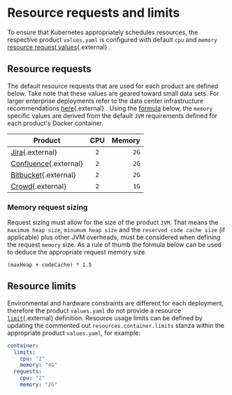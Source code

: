 # Resource requests and limits
To ensure that Kubernetes appropriately schedules resources, the respective product `values.yaml` is configured with default `cpu` and `memory` [resource request values](https://kubernetes.io/docs/concepts/configuration/manage-resources-containers/){.external} .

## Resource requests
The default resource requests that are used for each product are defined below. Take note that these values are geared toward small data sets. For larger enterprise deployments refer to the data center infrastructure recommendations [here](https://confluence.atlassian.com/enterprise/data-center-infrastructure-recommendations-972333478.html){.external} . Using the [formula](#Memory-request-sizing) below, the `memory` specific values are derived from the default `JVM` requirements defined for each product's Docker container.

| Product  | CPU   |  Memory |
|----------|:-----:|------:|
| [Jira](https://bitbucket.org/atlassian-docker/docker-atlassian-jira/src/master/#markdown-header-memory-heap-size){.external}                        | `2`   | `2G`  |
| [Confluence](https://bitbucket.org/atlassian-docker/docker-atlassian-confluence-server/src/master/#markdown-header-memory-heap-size){.external}     | `2`   | `2G`  |
| [Bitbucket](https://bitbucket.org/atlassian-docker/docker-atlassian-bitbucket-server/src/master/){.external}                                        | `2`   | `2G`  |
| [Crowd](https://bitbucket.org/atlassian-docker/docker-atlassian-crowd/src/master/){.external}                                                       | `2`   | `1G`  |

### Memory request sizing
Request sizing must allow for the size of the product `JVM`. That means the `maximum heap size`, `minumum heap size` and the `reserved code cache size` (if applicable) plus other JVM overheads, must be considered when defining the request `memory` size. As a rule of thumb the formula below can be used to deduce the appropriate request memory size.
```shell
(maxHeap + codeCache) * 1.5
```

## Resource limits
Environmental and hardware constraints are different for each deployment, therefore the product `values.yaml` do not provide a resource [`limit`](https://kubernetes.io/docs/concepts/configuration/manage-resources-containers/#resource-requests-and-limits-of-pod-and-container){.external}  definition. Resource usage limits can be defined by updating the commented out `resources.container.limits` stanza within the appropriate product `values.yaml`, for example:

```yaml
container:
  limits:
    cpu: "2"
    memory: "4G"
  requests:
    cpu: "2" 
    memory: "2G"
```
